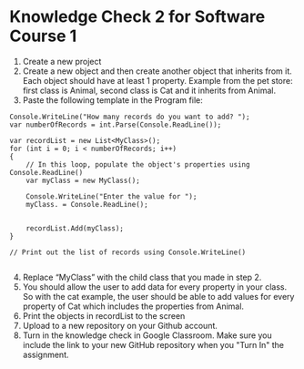 # Knowledge Check 2 for Software Course 1


1. Create a new project
2. Create a new object and then create another object that inherits from it.  Each object should have at least 1 property.  Example from the pet store: first class is Animal, second class is Cat and it inherits from Animal.
3. Paste the following template in the Program file:

```
Console.WriteLine("How many records do you want to add? ");
var numberOfRecords = int.Parse(Console.ReadLine());

var recordList = new List<MyClass>();
for (int i = 0; i < numberOfRecords; i++)
{
	// In this loop, populate the object's properties using Console.ReadLine()
	var myClass = new MyClass();

	Console.WriteLine("Enter the value for ");
	myClass. = Console.ReadLine();
    

	recordList.Add(myClass);
}

// Print out the list of records using Console.WriteLine()


```
 
4. Replace “MyClass” with the child class that you made in step 2.  
5. You should allow the user to add data for every property in your class.  So with the cat example, the user should be able to add values for every property of Cat which includes the properties from Animal.
6. Print the objects in recordList to the screen
7. Upload to a new repository on your Github account.
8. Turn in the knowledge check in Google Classroom. Make sure you include the link to your new GitHub repository when you "Turn In" the assignment.
